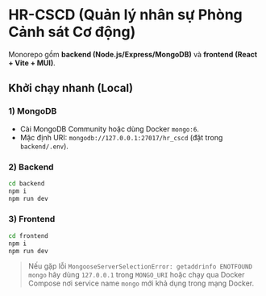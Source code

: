 # HR-CSCD (Quản lý nhân sự Phòng Cảnh sát Cơ động)

Monorepo gồm **backend (Node.js/Express/MongoDB)** và **frontend (React + Vite + MUI)**.

## Khởi chạy nhanh (Local)

### 1) MongoDB
- Cài MongoDB Community hoặc dùng Docker `mongo:6`.
- Mặc định URI: `mongodb://127.0.0.1:27017/hr_cscd` (đặt trong `backend/.env`).

### 2) Backend
```bash
cd backend
npm i
npm run dev
```

### 3) Frontend
```bash
cd frontend
npm i
npm run dev
```

> Nếu gặp lỗi `MongooseServerSelectionError: getaddrinfo ENOTFOUND mongo` hãy dùng `127.0.0.1` trong `MONGO_URI` hoặc chạy qua Docker Compose nơi service name `mongo` mới khả dụng trong mạng Docker.
